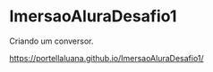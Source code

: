 # ImersaoAluraDesafio1

Criando um conversor.

https://portellaluana.github.io/ImersaoAluraDesafio1/
